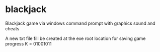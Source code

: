 # blackjack
Blackjack game via windows command prompt with graphics sound and cheats

A new txt file fill be created at the exe root location for saving game progress
K	= 01001011
